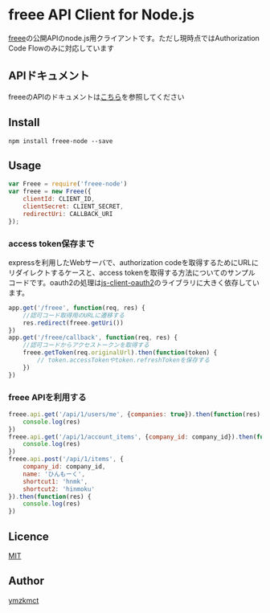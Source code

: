 freee API Client for Node.js
====

[freee](https://www.freee.co.jp/)の公開APIのnode.js用クライアントです。ただし現時点ではAuthorization Code Flowのみに対応しています

## APIドキュメント

freeeのAPIのドキュメントは[こちら](https://secure.freee.co.jp/developers/api/doc)を参照してください

## Install
```
npm install freee-node --save
```

## Usage


```js
var Freee = require('freee-node')
var freee = new Freee({
    clientId: CLIENT_ID,
    clientSecret: CLIENT_SECRET,
    redirectUri: CALLBACK_URI
});
```

### access token保存まで

expressを利用したWebサーバで、authorization codeを取得するためにURLにリダイレクトするケースと、access tokenを取得する方法についてのサンプルコードです。oauth2の処理は[js-client-oauth2](https://github.com/mulesoft/js-client-oauth2/)のライブラリに大きく依存しています。

```js
app.get('/freee', function(req, res) {
    //認可コード取得用のURLに遷移する
    res.redirect(freee.getUri())
})
app.get('/freee/callback', function(req, res) {
    //認可コードからアクセストークンを取得する
    freee.getToken(req.originalUrl).then(function(token) {
        // token.accessTokenやtoken.refreshTokenを保存する
    })
})
```

### freee APIを利用する
```js
freee.api.get('/api/1/users/me', {companies: true}).then(function(res) {
    console.log(res)
})
freee.api.get('/api/1/account_items', {company_id: company_id}).then(function(res) {
    console.log(res)
})
freee.api.post('/api/1/items', {
    company_id: company_id,
    name: 'ひんもーく',
    shortcut1: 'hnmk',
    shortcut2: 'hinmoku'
}).then(function(res) {
    console.log(res)
})
```


## Licence

[MIT](https://choosealicense.com/licenses/mit/)

## Author

[ymzkmct](https://github.com/ymzkmct)